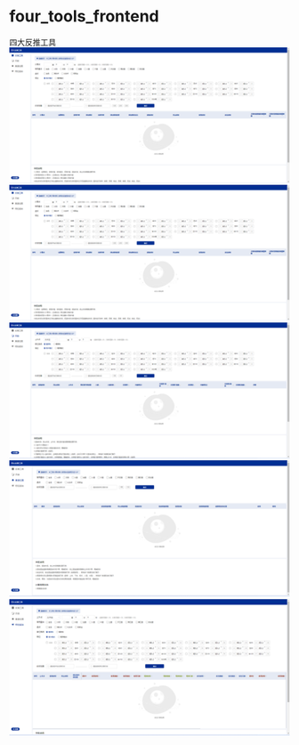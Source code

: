 # four_tools_frontend
四大反推工具
!["反推工具"](./README_files/1.png)
![](README_files/1.png)
![](README_files/2.png)
![](README_files/3.png)
![](README_files/4.png)